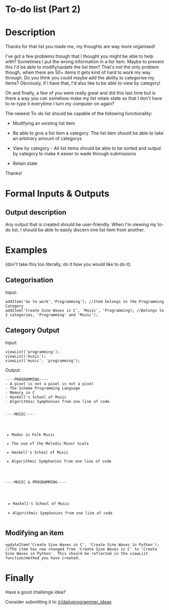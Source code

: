 # To-do list (Part 2)
<div class="md"><h1>Description</h1>
<p>Thanks for that list you made me, my thoughts are way more organised!</p>
<p>I've got a few problems though that I thought you might be able to help with?
Sometimes I put the wrong information in a list item. Maybe to prevent this I'd be able to modify/update the list item? That's not the only problem though, when there are 50+ items it gets kind of hard to work my way through. Do you think you could maybe add the ability to categorise my items? Obviously, if I have that, I'd also like to be able to view by category!</p>
<p>Oh and finally, a few of you were really great and did this last time but is there a way you can somehow make my list retain state so that I don't have to re-type it everytime I turn my computer on again?</p>
<p>The newest To-do list should be capable of the following functionality:</p>
<ul>
<li><p>Modifying an existing list item</p></li>
<li><p>Be able to give a list item a category. The list item should be able to take an arbitrary amount of categorys</p></li>
<li><p>View by category - All list items should be able to be sorted and output by category to make it easier to wade through submissions</p></li>
<li><p>Retain state</p></li>
</ul>
<p>Thanks!</p>
<h1>Formal Inputs &amp; Outputs</h1>
<h2>Output description</h2>
<p>Any output that is created should be user-friendly. When I'm viewing my to-do list, I should be able to easily discern one list item from another.</p>
<h1>Examples</h1>
<p>(don't take this too literally, do it how you would like to do it)</p>
<h2>Categorisation</h2>
<p>Input:</p>
<pre><code>addItem('Go to work','Programming'); //Item belongs to the Programming Category
addItem('Create Sine Waves in C', 'Music', 'Programming); //Belongs to 2 categories, 'Programming' and 'Music');
</code></pre>
<h2>Category Output</h2>
<p>Input:</p>
<pre><code>viewList('programming');
viewList('music');
viewList('music', 'programming');
</code></pre>
<p>Output:</p>
<pre><code>----PROGRAMMING----
- A pixel is not a pixel is not a pixel
- The Scheme Programming Language
- Memory in C
- Haskell's School of Music
- Algorithmic Symphonies from one line of code

----MUSIC----
- Modes in Folk Music
- The use of the Melodic Minor Scale
- Haskell's School of Music
- Algorithmic Symphonies from one line of code

----MUSIC &amp; PROGRAMMING----
- Haskell's School of Music
- Algorithmic Symphonies from one line of code
</code></pre>
<h2>Modifying an item</h2>
<pre><code>updateItem('Create Sine Waves in C', 'Create Sine Waves in Python');
//The item has now changed from 'Create Sine Waves in C' to 'Create Sine Waves in Python'. This should be reflected in the viewList function/method you have created.
</code></pre>
<h1>Finally</h1>
<p>Have a good challenge idea?</p>
<p>Consider submitting it to <a href="/r/dailyprogrammer_ideas">/r/dailyprogrammer_ideas</a></p>
</div>
